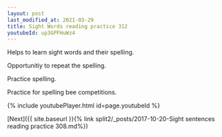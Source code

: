 ```yaml
---
layout: post
last_modified_at: 2021-03-29
title: Sight Words reading practice 312
youtubeId: up3GPFHuWz4
---
```

 
 
Helps to learn sight words and their spelling.

Opportunitiy to repeat the spelling. 

Practice spelling. 
 
Practice for spelling bee competitions. 
 
{% include youtubePlayer.html id=page.youtubeId %}
 
 

[Next]({{ site.baseurl }}{% link  split2/_posts/2017-10-20-Sight sentences reading practice 308.md%})
 
